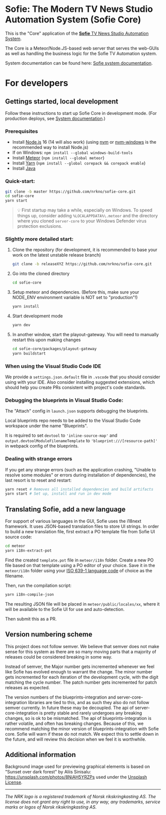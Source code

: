 # Sofie: The Modern TV News Studio Automation System (Sofie Core)

This is the "Core" application of the [**Sofie** TV News Studio Automation System](https://github.com/nrkno/Sofie-TV-automation/).

The Core is a Meteor/Node.JS-based web server that serves the web-GUIs as well as handling the business logic for the Sofie TV Automation system.

System documentation can be found here: [Sofie system documentation](https://nrkno.github.io/sofie-core/).

# For developers

## Gettings started, local development

Follow these instructions to start up Sofie Core in development mode. (For production deploys, see [System documentation](https://sofie.gitbook.io/sofie-tv-automation/documentation/installation).)

### Prerequisites

- Install [Node.js](https://nodejs.org) 16 (14 will also work) (using [nvm](https://github.com/nvm-sh/nvm) or [nvm-windows](https://github.com/coreybutler/nvm-windows) is the recommended way to install Node.js)
- If on Windows: `npm install --global windows-build-tools`
- Install [Meteor](https://www.meteor.com/install) (`npm install --global meteor`)
- Install [Yarn](https://yarnpkg.com) (`npm install --global corepack && corepack enable`)
- Install [Java](https://www.java.com/en/download/)

### Quick-start:

```bash
git clone -b master https://github.com/nrkno/sofie-core.git
cd sofie-core
yarn start
```

> 💡 First startup may take a while, especially on Windows. To speed things up, consider adding `%LOCALAPPDATA%\.meteor` and the directory where you cloned `server-core` to your Windows Defender virus protection exclusions.

### Slightly more detailed start:

1. Clone the repository (for development, it is recommended to base your work on the latest unstable release branch)

   ```bash
   git clone -b releaseXYZ https://github.com/nrkno/sofie-core.git
   ```

2. Go into the cloned directory

   ```bash
   cd sofie-core
   ```

3. Setup meteor and dependencies. (Before this, make sure your NODE_ENV environment variable is NOT set to "production"!)

   ```bash
   yarn install
   ```

4. Start development mode

   ```bash
   yarn dev
   ```

5. In another window, start the playout-gateway. You will need to manually restart this upon making changes

   ```bash
   cd sofie-core/packages/playout-gateway
   yarn buildstart
   ```

### When using the Visual Studio Code IDE

We provide a `settings.json.default` file in `.vscode` that you should consider using with your IDE. Also consider installing suggested
extensions, which should help you create PRs consistent with project's code standards.

### Debugging the blueprints in Visual Studio Code:

The "Attach" config in `launch.json` supports debugging the blueprints.

Local blueprints repo needs to be added to the Visual Studio Code workspace under the name "Blueprints".

It is required to set `devtool` to  `'inline-source-map'` and `output.devtoolModuleFilenameTemplate` to `'blueprint:///[resource-path]'` in webpack config of the blueprints.

### Dealing with strange errors

If you get any strange errors (such as the application crashing, "Unable to resolve some modules" or errors during installation of dependencies), the last resort is to reset and restart:

```bash
yarn reset # Removes all installed dependencies and build artifacts
yarn start # Set up, install and run in dev mode
```

## Translating Sofie, add a new language

For support of various languages in the GUI, Sofie uses the i18next framework. It uses JSON-based translation files to store UI strings. In order to build a new translation file, first extract a PO template file from Sofie UI source code:

```bash
cd meteor
yarn i18n-extract-pot
```

Find the created `template.pot` file in `meteor/i18n` folder. Create a new PO file based on that template using a PO editor of your choice. Save it in the `meteor/i18n` folder using your [ISO 639-1 language code](https://en.wikipedia.org/wiki/List_of_ISO_639-1_codes) of choice as the filename.

Then, run the compilation script:

```bash
yarn i18n-compile-json
```

The resulting JSON file will be placed in `meteor/public/locales/xx`, where it will be available to the Sofie UI for use and auto-detection.

Then submit this as a PR.

## Version numbering scheme

This project does not follow semver. We believe that semver does not make sense for this system as there are so many moving parts that a majority of releases could be considered breaking in some way.

Instead of semver, the Major number gets incremented whenever we feel like Sofie has evolved enough to warrant the change. The minor number gets incremented for each iteration of the development cycle, with the digit matching the cycle number. The patch number gets incremented for patch releases as expected.

The version numbers of the blueprints-integration and server-core-integration libraries are tied to this, and as such they also do not follow semver currently. In future these may be decoupled.
The api of server-core-integration is pretty stable and rarely undergoes any breaking changes, so is ok to be mismatched.
The api of blueprints-integration is rather volatile, and often has breaking changes. Because of this, we recommend matching the minor version of blueprints-integration with Sofie core. Sofie will warn if these do not match. We expect this to settle down in the future, and will review this decision when we feel it is worthwhile.

## Additional information

Background image used for previewing graphical elements is based on "Sunset over dark forest" by Aliis Sinisalu: https://unsplash.com/photos/8NiAH5YRZPs used under the [Unsplash License](https://unsplash.com/license).

---

_The NRK logo is a registered trademark of Norsk rikskringkasting AS. The license does not grant any right to use, in any way, any trademarks, service marks or logos of Norsk rikskringkasting AS._
